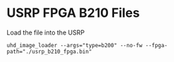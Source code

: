 # USRP FPGA B210 Files

Load the file into the USRP

```
uhd_image_loader --args="type=b200" --no-fw --fpga-path="./usrp_b210_fpga.bin"
